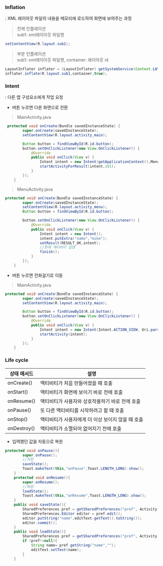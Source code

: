 ### Inflation
: XML 레이아웃 파일의 내용을 메모리에 로드하여 화면에 보여주는 과정

> 전체 인플레이션  
> sub1: xml레이아웃 파일명
```java
setContentView(R.layout.sub1);
```
> 부분 인플레이션  
>  sub1: xml레이아웃 파일명, container: 레이아웃 id
```java
LayoutInflater inflater = (LayoutInflater) getSystemService(Context.LAYOUT_INFLATER_SERVICE);
inflater.inflate(R.layout.sub1,container,true);
```

### Intent
: 다른 앱 구성요소에게 작업 요청
- 버튼 누르면 다른 화면으로 전환  
> MainActivity.java
```java
 protected void onCreate(Bundle savedInstanceState) {
        super.onCreate(savedInstanceState);
        setContentView(R.layout.activity_main);

        Button button = findViewById(R.id.button);
        button.setOnClickListener(new View.OnClickListener() {
            @Override
            public void onClick(View v) {
                Intent intent = new Intent(getApplicationContext(),MenuActivity.class);
                startActivityForResult(intent,101);
            }
        });
    }
```
> MenuActivity.java
```java
protected void onCreate(Bundle savedInstanceState) {
        super.onCreate(savedInstanceState);
        setContentView(R.layout.activity_menu);
        Button button = findViewById(R.id.button);

        button.setOnClickListener(new View.OnClickListener() {
            @Override
            public void onClick(View v) {
                Intent intent = new Intent();
                intent.putExtra("name","mike");
                setResult(RESULT_OK,intent);
                //현재 액티비티 없앰
                finish();
            }
        });
    }
```
- 버튼 누르면 전화걸기로 이동
> MainActivity.java
```java
protected void onCreate(Bundle savedInstanceState) {
        super.onCreate(savedInstanceState);
        setContentView(R.layout.activity_main);

        Button button = findViewById(R.id.button);
        button.setOnClickListener(new View.OnClickListener() {
            @Override
            public void onClick(View v) {
                Intent intent = new Intent(Intent.ACTION_VIEW, Uri.parse("tel:010-1111-1111"));
                startActivity(intent);
            }
        });
    }
```
### Life cycle
|상태 메서드|설명|
|------|---|
|onCreate()|액티비티가 처음 만들어졌을 때 호출|
|onStart()|액티비티가 화면에 보이기 바로 전에 호출|
|onResume()|액티비티가 사용자와 상호작용하기 바로 전에 호출|
|onPause()|또 다른 액티비티를 시작하려고 할 때 호출|
|onStop()|액티비티가 사용자에게 더 이상 보이지 않을 때 호출|
|onDestroy()|액티비티가 소멸되어 없어지기 전에 호출|

- 입력했던 값을 자동으로 복원
```java
protected void onPause(){
        super.onPause();
        //저장
        saveState();
        Toast.makeText(this,"onPause",Toast.LENGTH_LONG).show();
    }
    protected void onResume(){
        super.onResume();
        //복원
        loadState();
        Toast.makeText(this,"onResume",Toast.LENGTH_LONG).show();
    }
    public void saveState(){
        SharedPreferences pref = getSharedPreferences("pref", Activity.MODE_PRIVATE);
        SharedPreferences.Editor editor = pref.edit();
        editor.putString("name",editText.getText().toString());
        editor.commit();
    }
    public void loadState(){
        SharedPreferences pref = getSharedPreferences("pref", Activity.MODE_PRIVATE);
        if (pref!=null){
            String name= pref.getString("name","");
            editText.setText(name);
        }
    }
```
